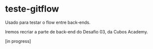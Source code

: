 # teste-gitflow
Usado para testar o flow entre back-ends.

Iremos recriar a parte de back-end do Desafio 03, da Cubos Academy.

[in progress]
